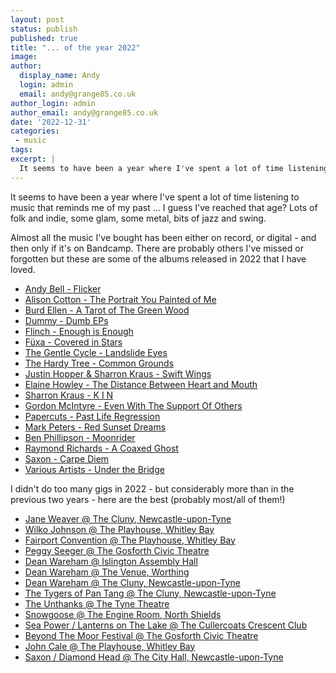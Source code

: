 ```yaml
---
layout: post
status: publish
published: true
title: "... of the year 2022"
image: 
author:
  display_name: Andy
  login: admin
  email: andy@grange85.co.uk
author_login: admin
author_email: andy@grange85.co.uk
date: '2022-12-31'
categories:
 - music
tags:
excerpt: |
  It seems to have been a year where I've spent a lot of time listening to music that reminds me of my past ... I guess I've reached that age? Lots of folk and indie, some glam, some metal, bits of jazz and swing. 
---
```


It seems to have been a year where I've spent a lot of time listening to music that reminds me of my past ... I guess I've reached that age? Lots of folk and indie, some glam, some metal, bits of jazz and swing. 

Almost all the music I've bought has been either on record, or digital - and then only if it's on Bandcamp. There are probably others I've missed or forgotten but these are some of the albums released in 2022 that I have loved.

 - [Andy Bell - Flicker](https://andybell.bandcamp.com/album/flicker)  
 - [Alison Cotton - The Portrait You Painted of Me](https://alisoncotton-uk.bandcamp.com/album/the-portrait-you-painted-of-me)  
 - [Burd Ellen - A Tarot of The Green Wood](https://burdellen.bandcamp.com/album/a-tarot-of-the-green-wood)  
 - [Dummy - Dumb EPs](https://notdummy.bandcamp.com/album/dumb-eps)  
 - [Flinch - Enough is Enough](https://flinchmusic.bandcamp.com/album/enough-is-enough-2)  
 - [Füxa - Covered in Stars](https://fuxaband.bandcamp.com/album/covered-in-stars)  
 - [The Gentle Cycle - Landslide Eyes](https://thegentlecycle.bandcamp.com/album/landslide-eyes-2)  
 - [The Hardy Tree - Common Grounds](https://thehardytree.bandcamp.com/album/common-grounds)  
 - [Justin Hopper & Sharron Kraus - Swift Wings](https://sharronkraus.bandcamp.com/album/swift-wings)
 - [Elaine Howley - The Distance Between Heart and Mouth](https://touchsensitiverecords.bandcamp.com/album/the-distance-between-heart-and-mouth)
 - [Sharron Kraus - K I N](https://sharronkraus.bandcamp.com/album/k-i-n)
 - [Gordon McIntyre - Even With The Support Of Others](https://lostmap.bandcamp.com/album/even-with-the-support-of-others)
 - [Papercuts - Past Life Regression](https://papercutsmusic.bandcamp.com/album/past-life-regression)
 - [Mark Peters - Red Sunset Dreams](https://mark-peters.bandcamp.com/album/red-sunset-dreams)
 - [Ben Phillipson - Moonrider](https://borleyrectory.bandcamp.com/album/moonrider)
 - [Raymond Richards - A Coaxed Ghost](https://raymondrichards.bandcamp.com/album/a-coaxed-ghost)
 - [Saxon - Carpe Diem]()
 - [Various Artists - Under the Bridge](https://ndrthebridge.bandcamp.com/album/under-the-bridge)

 I didn't do too many gigs in 2022 - but considerably more than in the previous two years - here are the best (probably most/all of them!)

 - [Jane Weaver @ The Cluny, Newcastle-upon-Tyne](https://photos.app.goo.gl/uWfSef6qXNrPQZMW9)
 - [Wilko Johnson @ The Playhouse, Whitley Bay](/swirling/2022/11/23/rip-wilko-johnson/)
 - [Fairport Convention @ The Playhouse, Whitley Bay](https://photos.app.goo.gl/2JA6Zy2WH27R4oah7)
 - [Peggy Seeger @ The Gosforth Civic Theatre](https://photos.app.goo.gl/iuHqSB4UwtgvzTwG9)
 - [Dean Wareham @ Islington Assembly Hall](https://www.fullofwishes.co.uk/2022/07/30/dean-wareham-in-london-worthing-and-newcastle/)
 - [Dean Wareham @ The Venue, Worthing](https://www.fullofwishes.co.uk/2022/07/30/dean-wareham-in-london-worthing-and-newcastle/)
 - [Dean Wareham @ The Cluny, Newcastle-upon-Tyne](https://www.fullofwishes.co.uk/2022/07/30/dean-wareham-in-london-worthing-and-newcastle/)
 - [The Tygers of Pan Tang @ The Cluny, Newcastle-upon-Tyne](https://photos.app.goo.gl/iuHqSB4UwtgvzTwG9)
 - [The Unthanks @ The Tyne Theatre](https://photos.app.goo.gl/gemgjx8yrZTgwkxy8)
 - [Snowgoose @ The Engine Room, North Shields](https://www.youtube.com/watch?v=8kLTr5S8ZA0)
 - [Sea Power / Lanterns on The Lake @ The Cullercoats Crescent Club](https://photos.app.goo.gl/RxQx3bGHqfCncN156)
 - [Beyond The Moor Festival @ The Gosforth Civic Theatre](https://photos.app.goo.gl/tpaWuPXhx7tyW3Qf6)
 - [John Cale @ The Playhouse, Whitley Bay](https://photos.app.goo.gl/nHWnqpQSLEemhAsX6)
 - [Saxon / Diamond Head @ The City Hall, Newcastle-upon-Tyne](/swirling/2022/11/24/saxon-at-the-city-hall/)
